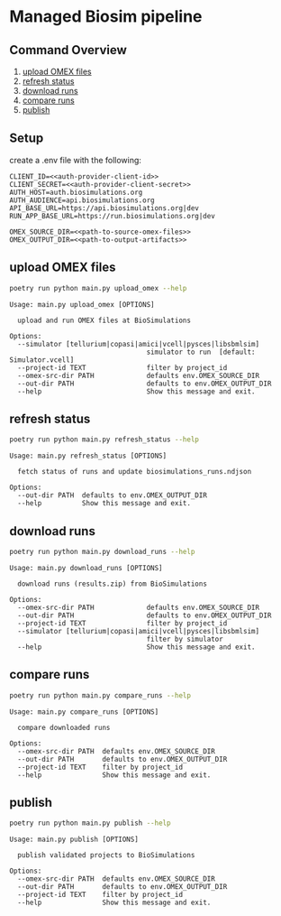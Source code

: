 
# Managed Biosim pipeline

## Command Overview

1. [upload OMEX files](#upload-omex-files)
2. [refresh status](#refresh-status)
3. [download runs](#download-runs)
4. [compare runs](#compare-runs)
5. [publish](#publish)

## Setup

create a .env file with the following:

```properties
CLIENT_ID=<<auth-provider-client-id>>
CLIENT_SECRET=<<auth-provider-client-secret>>
AUTH_HOST=auth.biosimulations.org
AUTH_AUDIENCE=api.biosimulations.org
API_BASE_URL=https://api.biosimulations.org|dev
RUN_APP_BASE_URL=https://run.biosimulations.org|dev

OMEX_SOURCE_DIR=<<path-to-source-omex-files>>
OMEX_OUTPUT_DIR=<<path-to-output-artifacts>>
```

## upload OMEX files

```bash
poetry run python main.py upload_omex --help
```

```
Usage: main.py upload_omex [OPTIONS]

  upload and run OMEX files at BioSimulations

Options:
  --simulator [tellurium|copasi|amici|vcell|pysces|libsbmlsim]
                                  simulator to run  [default: Simulator.vcell]
  --project-id TEXT               filter by project_id
  --omex-src-dir PATH             defaults env.OMEX_SOURCE_DIR
  --out-dir PATH                  defaults to env.OMEX_OUTPUT_DIR
  --help                          Show this message and exit.

```

## refresh status

```bash
poetry run python main.py refresh_status --help
```

```
Usage: main.py refresh_status [OPTIONS]

  fetch status of runs and update biosimulations_runs.ndjson

Options:
  --out-dir PATH  defaults to env.OMEX_OUTPUT_DIR
  --help          Show this message and exit.
```

## download runs

```bash
poetry run python main.py download_runs --help
```

```
Usage: main.py download_runs [OPTIONS]

  download runs (results.zip) from BioSimulations

Options:
  --omex-src-dir PATH             defaults env.OMEX_SOURCE_DIR
  --out-dir PATH                  defaults to env.OMEX_OUTPUT_DIR
  --project-id TEXT               filter by project_id
  --simulator [tellurium|copasi|amici|vcell|pysces|libsbmlsim]
                                  filter by simulator
  --help                          Show this message and exit.
```


## compare runs

```bash
poetry run python main.py compare_runs --help
```

```
Usage: main.py compare_runs [OPTIONS]

  compare downloaded runs

Options:
  --omex-src-dir PATH  defaults env.OMEX_SOURCE_DIR
  --out-dir PATH       defaults to env.OMEX_OUTPUT_DIR
  --project-id TEXT    filter by project_id
  --help               Show this message and exit.
```

## publish

```bash
poetry run python main.py publish --help
```

```
Usage: main.py publish [OPTIONS]

  publish validated projects to BioSimulations

Options:
  --omex-src-dir PATH  defaults env.OMEX_SOURCE_DIR
  --out-dir PATH       defaults to env.OMEX_OUTPUT_DIR
  --project-id TEXT    filter by project_id
  --help               Show this message and exit.
```

